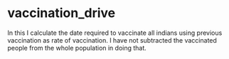 # vaccination_drive

In this I calculate the date required to vaccinate all indians
using previous vaccination as rate of vaccination. 
I have not subtracted the vaccinated people from the whole population in doing that.
